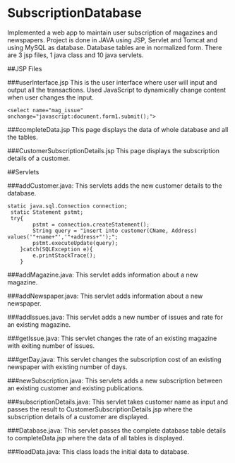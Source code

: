 # SubscriptionDatabase

Implemented a web app to maintain user subscription of magazines and newspapers. 
Project is done in JAVA using JSP, Servlet and Tomcat and using MySQL as database. Database tables are in normalized form.
There are 3 jsp files, 1 java class and 10 java servlets.

##JSP Files

###userInterface.jsp
This is the user interface where user will input and output all the transactions.
Used JavaScript to dynamically change content when user changes the input.

    <select name="mag_issue" onchange="javascript:document.form1.submit();"> 

###completeData.jsp
This page displays the data of whole database and all the tables.

###CustomerSubscriptionDetails.jsp
This page displays the subscription details of a customer.

##Servlets

###addCustomer.java:
This servlets adds the new customer details to the database.

    static java.sql.Connection connection;
	 static Statement pstmt;
	 try{
			pstmt = connection.createStatement();
			String query = "insert into customer(CName, Address) values('"+name+"','"+address+"');";
			pstmt.executeUpdate(query);
		}catch(SQLException e){
			e.printStackTrace();
		}

###addMagazine.java:
This servlet adds information about a new magazine.



###addNewspaper.java:
This servlet adds information about a new newspaper. 

###addIssues.java:
This servlet adds a new number of issues and rate for an existing magazine. 

###getIssue.java:
This servlet changes the rate of an existing magazine with exiting number of issues. 

###getDay.java:
This servlet changes the subscription cost of an existing newspaper with existing number of days. 

###newSubscription.java:
This servlets adds a new subscription between an existing customer and existing publications. 

###subscriptionDetails.java:
This servlet takes customer name as input and passes the result to CustomerSubscriptionDetails.jsp where the subscription details of a customer are displayed. 

###Database.java:
This servlet passes the complete database table details to completeData.jsp where the data of all tables is displayed. 

###loadData.java:
This class loads the initial data to database. 
